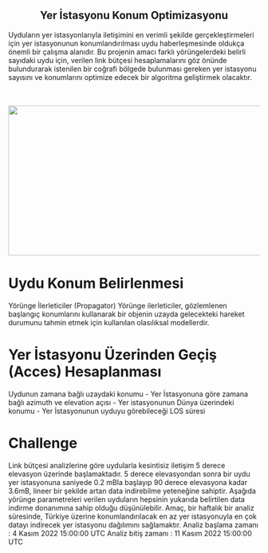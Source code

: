 
<center><h2>Yer İstasyonu Konum Optimizasyonu</h2></center>
<p>Uyduların yer istasyonlarıyla iletişimini en verimli şekilde gerçekleştirmeleri için yer istasyonunun
konumlandırılması uydu haberleşmesinde oldukça önemli bir çalışma alanıdır. Bu projenin amacı
farklı yörüngelerdeki belirli sayıdaki uydu için, verilen link bütçesi hesaplamalarını göz önünde
bulundurarak istenilen bir coğrafi bölgede bulunması gereken yer istasyonu sayısını ve konumlarını
optimize edecek bir algoritma geliştirmek olacaktır.</p>
<br></br>
<center><img src="https://upload.wikimedia.org/wikipedia/commons/d/de/2005-05-15-raisting_900x460.jpg" width="700" height="300"></center>


<h1>Uydu Konum Belirlenmesi</h1>
<p>Yörünge İlerleticiler (Propagator)
Yörünge ilerleticiler, gözlemlenen başlangıç konumlarını kullanarak bir objenin uzayda gelecekteki hareket
durumunu tahmin etmek için kullanılan olasılıksal modellerdir.</p>



<h1>Yer İstasyonu Üzerinden Geçiş (Acces) Hesaplanması</h1>
Uydunun zamana bağlı uzaydaki konumu - Yer İstasyonuna göre zamana bağlı azimuth ve elevation açısı
- Yer istasyonunun Dünya üzerindeki konumu - Yer İstasyonunun uyduyu görebileceği LOS süresi



<h1>Challenge</h1>
Link bütçesi analizlerine göre uydularla kesintisiz iletişim 5 derece elevasyon üzerinde
başlamaktadır. 5 derece elevasyondan sonra bir uydu yer istasyonuna saniyede 0.2 mBla başlayıp
90 derece elevasyona kadar 3.6mB, lineer bir şekilde artan data indirebilme yeteneğine sahiptir.
Aşağıda yörünge parametreleri verilen uyduların hepsinin yukarıda belirtilen data indirme
donanımına sahip olduğu düşünülebilir. Amaç, bir haftalık bir analiz süresinde, Türkiye üzerine
konumlandırılacak en az yer istasyonuyla en çok datayı indirecek yer istasyonu dağılımını
sağlamaktır.
Analiz başlama zamanı : 4 Kasım 2022 15:00:00 UTC
Analiz bitiş zamanı : 11 Kasım 2022 15:00:00 UTC
